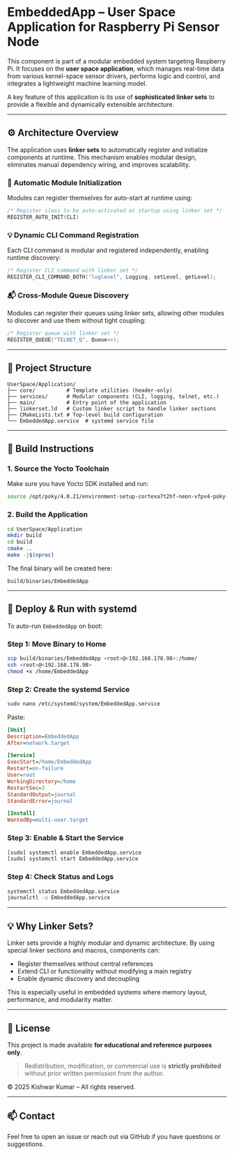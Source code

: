 # EmbeddedApp – User Space Application for Raspberry Pi Sensor Node

This component is part of a modular embedded system targeting Raspberry Pi.
It focuses on the **user space application**, which manages real-time data from various kernel-space sensor drivers, performs logic and control, and integrates a lightweight machine learning model.

A key feature of this application is its use of **sophisticated linker sets** to provide a flexible and dynamically extensible architecture.

---

## ⚙️ Architecture Overview

The application uses **linker sets** to automatically register and initialize components at runtime. This mechanism enables modular design, eliminates manual dependency wiring, and improves scalability.

### 🔁 Automatic Module Initialization

Modules can register themselves for auto-start at runtime using:

```cpp
/* Register class to be auto-activated at startup using linker set */
REGISTER_AUTO_INIT(CLI)
```

### 💡 Dynamic CLI Command Registration

Each CLI command is modular and registered independently, enabling runtime discovery:

```cpp
/* Register CLI command with linker set */
REGISTER_CLI_COMMAND_BOTH("loglevel", Logging, setLevel, getLevel);
```

### 📬 Cross-Module Queue Discovery

Modules can register their queues using linker sets, allowing other modules to discover and use them without tight coupling:

```cpp
/* Register queue with linker set */
REGISTER_QUEUE("TELNET_Q", Queue<>);
```

---

## 🧱 Project Structure

```
UserSpace/Application/
├── core/          # Template utilities (header-only)
├── services/      # Modular components (CLI, logging, telnet, etc.)
├── main/          # Entry point of the application
├── linkerset.ld   # Custom linker script to handle linker sections
├── CMakeLists.txt # Top-level build configuration
└── EmbeddedApp.service  # systemd service file
```

---

## 🧪 Build Instructions

### 1. Source the Yocto Toolchain

Make sure you have Yocto SDK installed and run:

```bash
source /opt/poky/4.0.21/environment-setup-cortexa7t2hf-neon-vfpv4-poky-linux-gnueabi
```

### 2. Build the Application

```bash
cd UserSpace/Application
mkdir build
cd build
cmake ..
make -j$(nproc)
```

The final binary will be created here:

```
build/binaries/EmbeddedApp
```

---

## 🔄 Deploy & Run with systemd

To auto-run `EmbeddedApp` on boot:

### Step 1: Move Binary to Home

```bash
scp build/binaries/EmbeddedApp <root>@<192.168.178.98>:/home/
ssh <root>@<192.168.178.98>
chmod +x /home/EmbeddedApp
```

### Step 2: Create the systemd Service

```bash
sudo nano /etc/systemd/system/EmbeddedApp.service
```

Paste:

```ini
[Unit]
Description=EmbeddedApp
After=network.target

[Service]
ExecStart=/home/EmbeddedApp
Restart=on-failure
User=root
WorkingDirectory=/home
RestartSec=3
StandardOutput=journal
StandardError=journal

[Install]
WantedBy=multi-user.target
```

### Step 3: Enable & Start the Service

```bash
[sudo] systemctl enable EmbeddedApp.service
[sudo] systemctl start EmbeddedApp.service
```

### Step 4: Check Status and Logs

```bash
systemctl status EmbeddedApp.service
journalctl -u EmbeddedApp.service
```

---

## 💡 Why Linker Sets?

Linker sets provide a highly modular and dynamic architecture. By using special linker sections and macros, components can:

- Register themselves without central references
- Extend CLI or functionality without modifying a main registry
- Enable dynamic discovery and decoupling

This is especially useful in embedded systems where memory layout, performance, and modularity matter.

---

## 📄 License

This project is made available **for educational and reference purposes only**.

> Redistribution, modification, or commercial use is **strictly prohibited** without prior written permission from the author.

© 2025 Kishwar Kumar – All rights reserved.

---

## 📫 Contact

Feel free to open an issue or reach out via GitHub if you have questions or suggestions.
